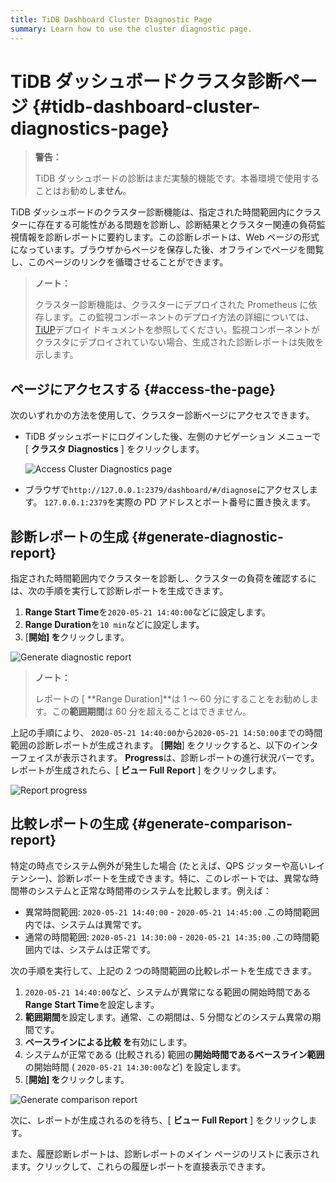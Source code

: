 ```yaml
---
title: TiDB Dashboard Cluster Diagnostic Page
summary: Learn how to use the cluster diagnostic page.
---
```


# TiDB ダッシュボードクラスタ診断ページ {#tidb-dashboard-cluster-diagnostics-page}

> **警告：**
>
> TiDB ダッシュボードの診断はまだ実験的機能です。本番環境で使用することはお勧めし**ません**。

TiDB ダッシュボードのクラスター診断機能は、指定された時間範囲内にクラスターに存在する可能性がある問題を診断し、診断結果とクラスター関連の負荷監視情報を診断レポートに要約します。この診断レポートは、Web ページの形式になっています。ブラウザからページを保存した後、オフラインでページを閲覧し、このページのリンクを循環させることができます。

> **ノート：**
>
> クラスター診断機能は、クラスターにデプロイされた Prometheus に依存します。この監視コンポーネントのデプロイ方法の詳細については、 [TiUP](/tiup/tiup-overview.md)デプロイ ドキュメントを参照してください。監視コンポーネントがクラスタにデプロイされていない場合、生成された診断レポートは失敗を示します。

## ページにアクセスする {#access-the-page}

次のいずれかの方法を使用して、クラスター診断ページにアクセスできます。

-   TiDB ダッシュボードにログインした後、左側のナビゲーション メニューで [ **クラスタ Diagnostics** ] をクリックします。

    ![Access Cluster Diagnostics page](/media/dashboard/dashboard-diagnostics-access.png)

-   ブラウザで`http://127.0.0.1:2379/dashboard/#/diagnose`にアクセスします。 `127.0.0.1:2379`を実際の PD アドレスとポート番号に置き換えます。

## 診断レポートの生成 {#generate-diagnostic-report}

指定された時間範囲内でクラスターを診断し、クラスターの負荷を確認するには、次の手順を実行して診断レポートを生成できます。

1.  **Range Start Time**を`2020-05-21 14:40:00`などに設定します。
2.  **Range Duration**を`10 min`などに設定します。
3.  [**開始] を**クリックします。

![Generate diagnostic report](/media/dashboard/dashboard-diagnostics-gen-report.png)

> **ノート：**
>
> レポートの [ **Range Duration]**は 1 ～ 60 分にすることをお勧めします。この<strong>範囲期間</strong>は 60 分を超えることはできません。

上記の手順により、 `2020-05-21 14:40:00`から`2020-05-21 14:50:00`までの時間範囲の診断レポートが生成されます。 [**開始**] をクリックすると、以下のインターフェイスが表示されます。 <strong>Progress</strong>は、診断レポートの進行状況バーです。レポートが生成されたら、[ <strong>ビュー Full Report</strong> ] をクリックします。

![Report progress](/media/dashboard/dashboard-diagnostics-gen-process.png)

## 比較レポートの生成 {#generate-comparison-report}

特定の時点でシステム例外が発生した場合 (たとえば、QPS ジッターや高いレイテンシー)、診断レポートを生成できます。特に、このレポートでは、異常な時間帯のシステムと正常な時間帯のシステムを比較します。例えば：

-   異常時間範囲: `2020-05-21 14:40:00` - `2020-05-21 14:45:00` .この時間範囲内では、システムは異常です。
-   通常の時間範囲: `2020-05-21 14:30:00` - `2020-05-21 14:35:00` .この時間範囲内では、システムは正常です。

次の手順を実行して、上記の 2 つの時間範囲の比較レポートを生成できます。

1.  `2020-05-21 14:40:00`など、システムが異常になる範囲の開始時間である**Range Start Time**を設定します。
2.  **範囲期間**を設定します。通常、この期間は、5 分間などのシステム異常の期間です。
3.  **ベースラインによる比較 を**有効にします。
4.  システムが正常である (比較される) 範囲の**開始時間であるベースライン範囲**の開始時間 ( `2020-05-21 14:30:00`など) を設定します。
5.  [**開始] を**クリックします。

![Generate comparison report](/media/dashboard/dashboard-diagnostics-gen-compare-report.png)

次に、レポートが生成されるのを待ち、[ **ビュー Full Report** ] をクリックします。

また、履歴診断レポートは、診断レポートのメイン ページのリストに表示されます。クリックして、これらの履歴レポートを直接表示できます。
